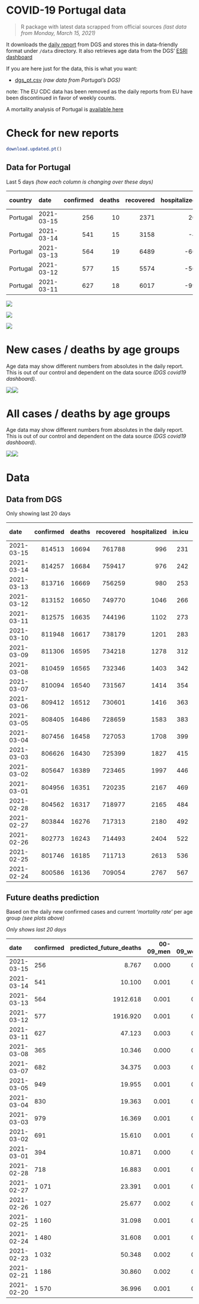 COVID-19 Portugal data
================

> R package with latest data scrapped from official sources *(last data
> from Monday, March 15, 2021)*

It downloads the [daily
report](https://covid19.min-saude.pt/relatorio-de-situacao/) from DGS
and stores this in data-friendly format under `/data` directory. It also
retrieves age data from the DGS’ [ESRI
dashboard](https://covid19.min-saude.pt/ponto-de-situacao-atual-em-portugal/)

If you are here just for the data, this is what you want:

  - [dgs\_pt.csv](raw/master/data/dgs_pt.csv) *(raw data from Portugal’s
    DGS)*

note: The EU CDC data has been removed as the daily reports from EU have
been discontinued in favor of weekly counts.

A mortality analysis of Portugal is [available
here](https://averissimo.github.io/covid19-analysis/mortality.html)

# Check for new reports

``` r
download.updated.pt()
```

## Data for Portugal

Last 5 days *(how each column is changing over these days)*

| country  | date       | confirmed | deaths | recovered | hospitalized | in.icu | confirmed\_m\_00-09 | confirmed\_w\_00-09 | confirmed\_m\_10-19 | confirmed\_w\_10-19 | confirmed\_m\_20-29 | confirmed\_w\_20-29 | confirmed\_m\_30-39 | confirmed\_w\_30-39 | confirmed\_m\_40-49 | confirmed\_w\_40-49 | confirmed\_m\_50-59 | confirmed\_w\_50-59 | confirmed\_m\_60-69 | confirmed\_w\_60-69 | confirmed\_m\_70-79 | confirmed\_w\_70-79 | confirmed\_m\_80+ | confirmed\_w\_80+ | death\_m\_00-09 | death\_w\_00-09 | death\_m\_10-19 | death\_w\_10-19 | death\_m\_20-29 | death\_w\_20-29 | death\_m\_30-39 | death\_w\_30-39 | death\_m\_40-49 | death\_w\_40-49 | death\_m\_50-59 | death\_w\_50-59 | death\_m\_60-69 | death\_w\_60-69 | death\_m\_70-79 | death\_w\_70-79 | death\_m\_80+ | death\_w\_80+ |
| :------- | :--------- | --------: | -----: | --------: | -----------: | -----: | ------------------: | ------------------: | ------------------: | ------------------: | ------------------: | ------------------: | ------------------: | ------------------: | ------------------: | ------------------: | ------------------: | ------------------: | ------------------: | ------------------: | ------------------: | ------------------: | ----------------: | ----------------: | --------------: | --------------: | --------------: | --------------: | --------------: | --------------: | --------------: | --------------: | --------------: | --------------: | --------------: | --------------: | --------------: | --------------: | --------------: | --------------: | ------------: | ------------: |
| Portugal | 2021-03-15 |       256 |     10 |      2371 |           20 |   \-11 |                   4 |                 \-5 |                 \-2 |                  13 |                  21 |                  11 |                   0 |                  21 |                  25 |                  11 |                  25 |                  28 |                  10 |                  30 |                  17 |                  13 |                13 |                22 |               0 |               0 |               0 |               0 |               0 |               0 |               0 |               0 |               0 |               0 |               0 |               0 |               1 |               0 |               2 |               1 |             2 |             4 |
| Portugal | 2021-03-14 |       541 |     15 |      3158 |          \-4 |   \-11 |                  16 |                  13 |                  27 |                  23 |                  52 |                  50 |                  36 |                  32 |                  33 |                  48 |                  42 |                  37 |                  26 |                  24 |                  16 |                  22 |                11 |                29 |               0 |               0 |               0 |               0 |               0 |               0 |               0 |               0 |               1 |               0 |               1 |               0 |               0 |               0 |               4 |               2 |             2 |             5 |
| Portugal | 2021-03-13 |       564 |     19 |      6489 |         \-66 |   \-13 |                  30 |                  16 |                   6 |                  27 |                  70 |                  42 |                  41 |                  20 |                  32 |                  40 |                  42 |                  47 |                  23 |                  28 |             \-14283 |             \-14218 |                20 |                40 |               0 |               0 |               0 |               0 |               0 |               0 |               0 |               0 |               0 |               1 |               0 |               0 |               1 |               0 |               2 |               1 |             4 |            10 |
| Portugal | 2021-03-12 |       577 |     15 |      5574 |         \-56 |    \-7 |                  13 |                  24 |                  20 |                  18 |                  48 |                  40 |                  42 |                  37 |                  41 |                  36 |                  40 |                  55 |                  32 |                  37 |               14326 |               14263 |                17 |                31 |               0 |               0 |               0 |               0 |               0 |               0 |               0 |               0 |               0 |               0 |               0 |               1 |               1 |               2 |               2 |               2 |             5 |             2 |
| Portugal | 2021-03-11 |       627 |     18 |      6017 |         \-99 |   \-10 |                  NA |                  NA |                  NA |                  NA |                  NA |                  NA |                  NA |                  NA |                  NA |                  NA |                  NA |                  NA |                  NA |                  NA |                  NA |                  NA |                NA |                NA |              NA |              NA |              NA |              NA |              NA |              NA |              NA |              NA |              NA |              NA |              NA |              NA |              NA |              NA |              NA |              NA |            NA |            NA |

![](README_files/figure-gfm/totals-1.svg)<!-- -->

![](README_files/figure-gfm/differential-1.svg)<!-- -->

![](README_files/figure-gfm/differential_7days-1.svg)<!-- -->

# New cases / deaths by age groups

Age data may show different numbers from absolutes in the daily report.
This is out of our control and dependent on the data source *(DGS
covid19 dashboard)*.

![](README_files/figure-gfm/new_cases_deaths-1.svg)<!-- -->![](README_files/figure-gfm/new_cases_deaths-2.svg)<!-- -->

# All cases / deaths by age groups

Age data may show different numbers from absolutes in the daily report.
This is out of our control and dependent on the data source *(DGS
covid19 dashboard)*.

![](README_files/figure-gfm/total_cases_deaths-1.svg)<!-- -->![](README_files/figure-gfm/total_cases_deaths-2.svg)<!-- -->

# Data

## Data from DGS

Only showing last 20 days

| date       | confirmed | deaths | recovered | hospitalized | in.icu | confirmed\_m\_00-09 | confirmed\_w\_00-09 | confirmed\_m\_10-19 | confirmed\_w\_10-19 | confirmed\_m\_20-29 | confirmed\_w\_20-29 | confirmed\_m\_30-39 | confirmed\_w\_30-39 | confirmed\_m\_40-49 | confirmed\_w\_40-49 | confirmed\_m\_50-59 | confirmed\_w\_50-59 | confirmed\_m\_60-69 | confirmed\_w\_60-69 | confirmed\_m\_70-79 | confirmed\_w\_70-79 | confirmed\_m\_80+ | confirmed\_w\_80+ | death\_m\_00-09 | death\_w\_00-09 | death\_m\_10-19 | death\_w\_10-19 | death\_m\_20-29 | death\_w\_20-29 | death\_m\_30-39 | death\_w\_30-39 | death\_m\_40-49 | death\_w\_40-49 | death\_m\_50-59 | death\_w\_50-59 | death\_m\_60-69 | death\_w\_60-69 | death\_m\_70-79 | death\_w\_70-79 | death\_m\_80+ | death\_w\_80+ |
| :--------- | --------: | -----: | --------: | -----------: | -----: | ------------------: | ------------------: | ------------------: | ------------------: | ------------------: | ------------------: | ------------------: | ------------------: | ------------------: | ------------------: | ------------------: | ------------------: | ------------------: | ------------------: | ------------------: | ------------------: | ----------------: | ----------------: | --------------: | --------------: | --------------: | --------------: | --------------: | --------------: | --------------: | --------------: | --------------: | --------------: | --------------: | --------------: | --------------: | --------------: | --------------: | --------------: | ------------: | ------------: |
| 2021-03-15 |    814513 |  16694 |    761788 |          996 |    231 |               22976 |               22047 |               37578 |               37985 |               54504 |               61726 |               53264 |               63566 |               59863 |               75662 |               53152 |               67691 |               39680 |               42929 |               25371 |               28664 |             22352 |             45219 |               1 |               1 |               1 |               1 |               7 |               5 |              21 |              20 |              89 |              61 |             323 |             126 |            1026 |             452 |            2226 |            1307 |          5059 |          5968 |
| 2021-03-14 |    814257 |  16684 |    759417 |          976 |    242 |               22972 |               22052 |               37580 |               37972 |               54483 |               61715 |               53264 |               63545 |               59838 |               75651 |               53127 |               67663 |               39670 |               42899 |               25354 |               28651 |             22339 |             45197 |               1 |               1 |               1 |               1 |               7 |               5 |              21 |              20 |              89 |              61 |             323 |             126 |            1025 |             452 |            2224 |            1306 |          5057 |          5964 |
| 2021-03-13 |    813716 |  16669 |    756259 |          980 |    253 |               22956 |               22039 |               37553 |               37949 |               54431 |               61665 |               53228 |               63513 |               59805 |               75603 |               53085 |               67626 |               39644 |               42875 |               25338 |               28629 |             22328 |             45168 |               1 |               1 |               1 |               1 |               7 |               5 |              21 |              20 |              88 |              61 |             322 |             126 |            1025 |             452 |            2220 |            1304 |          5055 |          5959 |
| 2021-03-12 |    813152 |  16650 |    749770 |         1046 |    266 |               22926 |               22023 |               37547 |               37922 |               54361 |               61623 |               53187 |               63493 |               59773 |               75563 |               53043 |               67579 |               39621 |               42847 |               39621 |               42847 |             22308 |             45128 |               1 |               1 |               1 |               1 |               7 |               5 |              21 |              20 |              88 |              60 |             322 |             126 |            1024 |             452 |            2218 |            1303 |          5051 |          5949 |
| 2021-03-11 |    812575 |  16635 |    744196 |         1102 |    273 |               22913 |               21999 |               37527 |               37904 |               54313 |               61583 |               53145 |               63456 |               59732 |               75527 |               53003 |               67524 |               39589 |               42810 |               25295 |               28584 |             22291 |             45097 |               1 |               1 |               1 |               1 |               7 |               5 |              21 |              20 |              88 |              60 |             322 |             125 |            1023 |             450 |            2216 |            1301 |          5046 |          5947 |
| 2021-03-10 |    811948 |  16617 |    738179 |         1201 |    283 |                  NA |                  NA |                  NA |                  NA |                  NA |                  NA |                  NA |                  NA |                  NA |                  NA |                  NA |                  NA |                  NA |                  NA |                  NA |                  NA |                NA |                NA |              NA |              NA |              NA |              NA |              NA |              NA |              NA |              NA |              NA |              NA |              NA |              NA |              NA |              NA |              NA |              NA |            NA |            NA |
| 2021-03-09 |    811306 |  16595 |    734218 |         1278 |    312 |                  NA |                  NA |                  NA |                  NA |                  NA |                  NA |                  NA |                  NA |                  NA |                  NA |                  NA |                  NA |                  NA |                  NA |                  NA |                  NA |                NA |                NA |              NA |              NA |              NA |              NA |              NA |              NA |              NA |              NA |              NA |              NA |              NA |              NA |              NA |              NA |              NA |              NA |            NA |            NA |
| 2021-03-08 |    810459 |  16565 |    732346 |         1403 |    342 |               22853 |               21950 |               37452 |               37830 |               54143 |               61434 |               52966 |               63328 |               59568 |               75382 |               52844 |               67364 |               39483 |               42673 |               25206 |               28506 |             22227 |             44981 |               1 |               1 |               1 |               1 |               7 |               5 |              21 |              20 |              88 |              60 |             318 |             124 |            1015 |             446 |            2200 |            1299 |          5028 |          5930 |
| 2021-03-07 |    810094 |  16540 |    731567 |         1414 |    354 |               22843 |               21942 |               37452 |               37816 |               54098 |               61414 |               52953 |               63301 |               59556 |               75363 |               52820 |               67314 |               39458 |               42649 |               25193 |               28487 |             22210 |             44956 |               1 |               1 |               1 |               1 |               7 |               5 |              21 |              20 |              88 |              60 |             318 |             123 |            1014 |             445 |            2196 |            1299 |          5019 |          5921 |
| 2021-03-06 |    809412 |  16512 |    730601 |         1416 |    363 |                  NA |                  NA |                  NA |                  NA |                  NA |                  NA |                  NA |                  NA |                  NA |                  NA |                  NA |                  NA |                  NA |                  NA |                  NA |                  NA |                NA |                NA |              NA |              NA |              NA |              NA |              NA |              NA |              NA |              NA |              NA |              NA |              NA |              NA |              NA |              NA |              NA |              NA |            NA |            NA |
| 2021-03-05 |    808405 |  16486 |    728659 |         1583 |    383 |               22773 |               21875 |               37381 |               37737 |               53967 |               61316 |               52832 |               63194 |               59425 |               75234 |               52708 |               67167 |               39372 |               42577 |               25128 |               28409 |             22162 |             44881 |               1 |               1 |               1 |               1 |               7 |               5 |              20 |              20 |              87 |              60 |             314 |             123 |            1014 |             444 |            2177 |            1294 |          5004 |          5913 |
| 2021-03-04 |    807456 |  16458 |    727053 |         1708 |    399 |               22742 |               21859 |               37338 |               37694 |               53899 |               61261 |               52782 |               63112 |               59358 |               75163 |               52619 |               67080 |               39317 |               42521 |               25094 |               28377 |             22128 |             44844 |               1 |               1 |               1 |               1 |               7 |               5 |              20 |              20 |              87 |              60 |             312 |             123 |            1012 |             444 |            2173 |            1293 |          4993 |          5905 |
| 2021-03-03 |    806626 |  16430 |    725399 |         1827 |    415 |               22722 |               21840 |               37316 |               37673 |               53827 |               61185 |               52735 |               63061 |               59298 |               75071 |               52549 |               67018 |               39295 |               42467 |               25067 |               28349 |             22106 |             44777 |               1 |               1 |               1 |               1 |               7 |               5 |              20 |              20 |              87 |              59 |             310 |             123 |            1009 |             442 |            2169 |            1288 |          4989 |          5898 |
| 2021-03-02 |    805647 |  16389 |    723465 |         1997 |    446 |               22698 |               21811 |               37261 |               37611 |               53759 |               61137 |               52687 |               62978 |               59225 |               74981 |               52485 |               66943 |               39230 |               42388 |               25041 |               28316 |             22090 |             44734 |               1 |               1 |               1 |               1 |               7 |               5 |              20 |              20 |              87 |              59 |             310 |             122 |            1008 |             439 |            2164 |            1284 |          4971 |          5889 |
| 2021-03-01 |    804956 |  16351 |    720235 |         2167 |    469 |               22683 |               21788 |               37228 |               37598 |               53720 |               61088 |               52627 |               62938 |               59161 |               74930 |               52440 |               66866 |               39194 |               42353 |               25012 |               28299 |             22068 |             44693 |               1 |               1 |               1 |               1 |               7 |               5 |              20 |              20 |              87 |              59 |             307 |             121 |            1007 |             437 |            2160 |            1280 |          4961 |          5876 |
| 2021-02-28 |    804562 |  16317 |    718977 |         2165 |    484 |               22674 |               21773 |               37214 |               37597 |               53694 |               61062 |               52590 |               62909 |               59143 |               74921 |               52408 |               66834 |               39174 |               42303 |               24997 |               28281 |             22050 |             44668 |               1 |               1 |               1 |               1 |               7 |               5 |              20 |              19 |              87 |              59 |             307 |             121 |            1003 |             436 |            2158 |            1277 |          4952 |          5862 |
| 2021-02-27 |    803844 |  16276 |    717313 |         2180 |    492 |               22641 |               21751 |               37183 |               37566 |               53641 |               61031 |               52539 |               62863 |               59076 |               74867 |               52359 |               66780 |               39135 |               42265 |               24972 |               28257 |             22025 |             44623 |               1 |               1 |               1 |               1 |               7 |               5 |              20 |              19 |              87 |              59 |             306 |             121 |             998 |             433 |            2146 |            1276 |          4940 |          5855 |
| 2021-02-26 |    802773 |  16243 |    714493 |         2404 |    522 |               22619 |               21715 |               37135 |               37536 |               53560 |               60951 |               52472 |               62800 |               59000 |               74791 |               52275 |               66682 |               39073 |               42191 |               24935 |               28208 |             21992 |             44569 |               1 |               1 |               1 |               1 |               7 |               5 |              20 |              19 |              87 |              59 |             305 |             120 |             998 |             430 |            2139 |            1270 |          4932 |          5848 |
| 2021-02-25 |    801746 |  16185 |    711713 |         2613 |    536 |               22583 |               21686 |               37093 |               37475 |               53490 |               60900 |               52405 |               62742 |               58925 |               74714 |               52198 |               66605 |               39007 |               42135 |               24895 |               28168 |             21958 |             44497 |               1 |               1 |               1 |               1 |               7 |               5 |              20 |              19 |              87 |              59 |             304 |             119 |             991 |             430 |            2131 |            1262 |          4919 |          5828 |
| 2021-02-24 |    800586 |  16136 |    709054 |         2767 |    567 |               22554 |               21660 |               37054 |               37434 |               53400 |               60827 |               52325 |               62655 |               58844 |               74634 |               52131 |               66514 |               38946 |               42051 |               24838 |               28123 |             21920 |             44405 |               1 |               1 |               1 |               1 |               7 |               5 |              20 |              19 |              87 |              59 |             303 |             119 |             988 |             429 |            2123 |            1256 |          4904 |          5813 |

## Future deaths prediction

Based on the daily new confirmed cases and current *‘mortality rate’*
per age group *(see plots above)*

*Only shows last 20 days*

| date       | confirmed | predicted\_future\_deaths | 00-09\_men | 00-09\_women | 10-19\_men | 10-19\_women | 20-29\_men | 20-29\_women | 30-39\_men | 30-39\_women | 40-49\_men | 40-49\_women | 50-59\_men | 50-59\_women | 60-69\_men | 60-69\_women | 70-79\_men | 70-79\_women | 80+\_men | 80+\_women |
| :--------- | :-------- | ------------------------: | ---------: | -----------: | ---------: | -----------: | ---------: | -----------: | ---------: | -----------: | ---------: | -----------: | ---------: | -----------: | ---------: | -----------: | ---------: | -----------: | -------: | ---------: |
| 2021-03-15 | 256       |                     8.767 |      0.000 |        0.000 |      0.000 |        0.000 |      0.003 |        0.001 |      0.000 |        0.007 |      0.037 |        0.009 |      0.152 |        0.052 |      0.259 |        0.316 |      1.492 |        0.593 |    2.942 |      2.904 |
| 2021-03-14 | 541       |                    10.100 |      0.001 |        0.001 |      0.001 |        0.001 |      0.007 |        0.004 |      0.014 |        0.010 |      0.049 |        0.039 |      0.255 |        0.069 |      0.672 |        0.253 |      1.404 |        1.003 |    2.490 |      3.827 |
| 2021-03-13 | 564       |                  1912.618 |      0.001 |        0.001 |      0.000 |        0.001 |      0.009 |        0.003 |      0.016 |        0.006 |      0.048 |        0.032 |      0.255 |        0.087 |      0.595 |        0.295 |   1253.161 |      648.302 |    4.527 |      5.279 |
| 2021-03-12 | 577       |                  1916.920 |      0.001 |        0.001 |      0.001 |        0.000 |      0.006 |        0.003 |      0.017 |        0.012 |      0.061 |        0.029 |      0.243 |        0.102 |      0.827 |        0.390 |   1256.934 |      650.354 |    3.848 |      4.091 |
| 2021-03-11 | 627       |                    47.123 |      0.003 |        0.002 |      0.002 |        0.002 |      0.022 |        0.012 |      0.071 |        0.040 |      0.244 |        0.117 |      0.966 |        0.298 |      2.741 |        1.442 |      7.809 |        3.557 |   14.485 |     15.310 |
| 2021-03-08 | 365       |                    10.346 |      0.000 |        0.000 |      0.000 |        0.000 |      0.006 |        0.002 |      0.005 |        0.008 |      0.018 |        0.015 |      0.146 |        0.093 |      0.646 |        0.253 |      1.141 |        0.866 |    3.848 |      3.299 |
| 2021-03-07 | 682       |                    34.375 |      0.003 |        0.003 |      0.002 |        0.002 |      0.017 |        0.008 |      0.048 |        0.034 |      0.195 |        0.104 |      0.681 |        0.274 |      2.224 |        0.758 |      5.703 |        3.557 |   10.864 |      9.898 |
| 2021-03-05 | 949       |                    19.955 |      0.001 |        0.001 |      0.001 |        0.001 |      0.009 |        0.004 |      0.020 |        0.026 |      0.100 |        0.057 |      0.541 |        0.162 |      1.422 |        0.590 |      2.983 |        1.459 |    7.695 |      4.883 |
| 2021-03-04 | 830       |                    19.363 |      0.001 |        0.001 |      0.001 |        0.001 |      0.009 |        0.006 |      0.019 |        0.016 |      0.089 |        0.074 |      0.425 |        0.115 |      0.569 |        0.569 |      2.369 |        1.277 |    4.979 |      8.843 |
| 2021-03-03 | 979       |                    16.369 |      0.001 |        0.001 |      0.001 |        0.002 |      0.009 |        0.004 |      0.019 |        0.026 |      0.109 |        0.073 |      0.389 |        0.140 |      1.681 |        0.832 |      2.281 |        1.505 |    3.621 |      5.675 |
| 2021-03-02 | 691       |                    15.610 |      0.001 |        0.001 |      0.001 |        0.000 |      0.005 |        0.004 |      0.024 |        0.013 |      0.095 |        0.041 |      0.273 |        0.143 |      0.931 |        0.369 |      2.544 |        0.775 |    4.979 |      5.411 |
| 2021-03-01 | 394       |                    10.871 |      0.000 |        0.001 |      0.000 |        0.000 |      0.003 |        0.002 |      0.015 |        0.009 |      0.027 |        0.007 |      0.194 |        0.060 |      0.517 |        0.526 |      1.316 |        0.821 |    4.074 |      3.299 |
| 2021-02-28 | 718       |                    16.883 |      0.001 |        0.001 |      0.001 |        0.001 |      0.007 |        0.003 |      0.020 |        0.014 |      0.100 |        0.044 |      0.298 |        0.101 |      1.008 |        0.400 |      2.193 |        1.094 |    5.658 |      5.939 |
| 2021-02-27 | 1 071     |                    23.391 |      0.001 |        0.002 |      0.001 |        0.001 |      0.010 |        0.006 |      0.026 |        0.020 |      0.113 |        0.061 |      0.510 |        0.182 |      1.603 |        0.779 |      3.246 |        2.234 |    7.469 |      7.127 |
| 2021-02-26 | 1 027     |                    25.677 |      0.002 |        0.001 |      0.001 |        0.002 |      0.009 |        0.004 |      0.026 |        0.018 |      0.112 |        0.062 |      0.468 |        0.143 |      1.707 |        0.590 |      3.510 |        1.824 |    7.695 |      9.503 |
| 2021-02-25 | 1 160     |                    31.098 |      0.001 |        0.001 |      0.001 |        0.001 |      0.012 |        0.006 |      0.032 |        0.027 |      0.120 |        0.064 |      0.407 |        0.169 |      1.577 |        0.884 |      5.001 |        2.052 |    8.601 |     12.142 |
| 2021-02-24 | 1 480     |                    31.608 |      0.001 |        0.002 |      0.002 |        0.002 |      0.014 |        0.008 |      0.045 |        0.033 |      0.180 |        0.104 |      0.596 |        0.214 |      1.784 |        0.969 |      4.475 |        2.964 |   10.185 |     10.030 |
| 2021-02-23 | 1 032     |                    50.348 |      0.002 |        0.001 |      0.001 |        0.002 |      0.013 |        0.007 |      0.037 |        0.031 |      0.204 |        0.097 |      0.693 |        0.235 |      2.043 |        0.937 |      6.931 |        2.964 |   16.749 |     19.401 |
| 2021-02-21 | 1 186     |                    30.860 |      0.002 |        0.001 |      0.001 |        0.001 |      0.011 |        0.007 |      0.025 |        0.019 |      0.131 |        0.073 |      0.577 |        0.140 |      1.577 |        0.927 |      4.211 |        2.508 |    9.959 |     10.690 |
| 2021-02-20 | 1 570     |                    36.996 |      0.001 |        0.002 |      0.002 |        0.002 |      0.012 |        0.009 |      0.039 |        0.039 |      0.172 |        0.106 |      0.565 |        0.257 |      2.534 |        1.011 |      4.913 |        2.553 |   11.317 |     13.462 |
